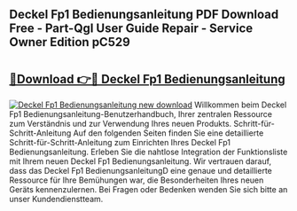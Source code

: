 ## Deckel Fp1 Bedienungsanleitung PDF Download Free - Part-QgI User Guide Repair - Service Owner Edition pC529

# <h2><a href="http://df2ueg1.blite.top/?on=Deckel+Fp1+Bedienungsanleitung">🔗Download 👉🔴 Deckel Fp1 Bedienungsanleitung</a></h2>

[![Deckel Fp1 Bedienungsanleitung new download](https://i.imgur.com/lujVjoI.png)](http://df2ueg1.blite.top/?on=Deckel+Fp1+Bedienungsanleitung)
Willkommen beim Deckel Fp1 Bedienungsanleitung-Benutzerhandbuch, Ihrer zentralen Ressource zum Verständnis und zur Verwendung Ihres neuen Produkts. Schritt-für-Schritt-Anleitung Auf den folgenden Seiten finden Sie eine detaillierte Schritt-für-Schritt-Anleitung zum Einrichten Ihres Deckel Fp1 Bedienungsanleitung. Erleben Sie die nahtlose Integration der Funktionsliste mit Ihrem neuen Deckel Fp1 Bedienungsanleitung. Wir vertrauen darauf, dass das Deckel Fp1 BedienungsanleitungD eine genaue und detaillierte Ressource für Ihre Bemühungen war, die Besonderheiten Ihres neuen Geräts kennenzulernen. Bei Fragen oder Bedenken wenden Sie sich bitte an unser Kundendienstteam.
